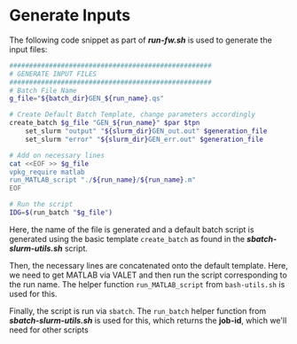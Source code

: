 # Generate Inputs

The following code snippet as part of ***run-fw.sh*** is used to generate the input files:

```bash
###################################################
# GENERATE INPUT FILES
###################################################
# Batch File Name
g_file="${batch_dir}GEN_${run_name}.qs"

# Create Default Batch Template, change parameters accordingly
create_batch $g_file "GEN_${run_name}" $par $tpn
	set_slurm "output" "${slurm_dir}GEN_out.out" $generation_file
	set_slurm "error" "${slurm_dir}GEN_err.out" $generation_file

# Add on necessary lines
cat <<EOF >> $g_file
vpkg_require matlab
run_MATLAB_script "./${run_name}/${run_name}.m"
EOF

# Run the script
IDG=$(run_batch "$g_file")
```

Here, the name of the file is generated and a default batch script is generated using the basic 
template `create_batch` as found in the ***sbatch-slurm-utils.sh*** script.

Then, the necessary lines are concatenated onto the default template. Here, we need to get MATLAB
via VALET and then run the script corresponding to the run name. The helper function `run_MATLAB_script`
from `bash-utils.sh` is used for this.

Finally, the script is run via `sbatch`. The `run_batch` helper function from ***sbatch-slurm-utils.sh*** is 
used for this, which returns the **job-id**, which we'll need for other scripts